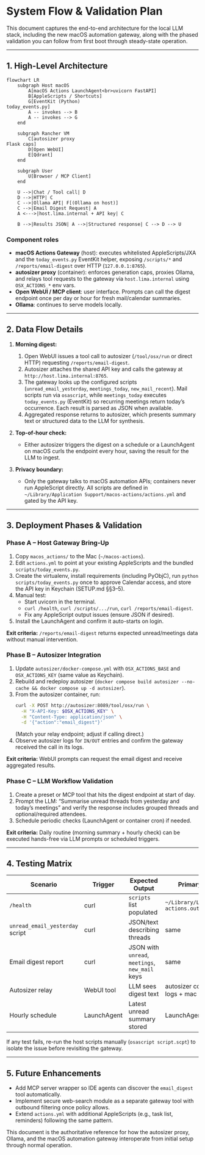 # System Flow & Validation Plan

This document captures the end-to-end architecture for the local LLM stack,
including the new macOS automation gateway, along with the phased validation
you can follow from first boot through steady-state operation.

---

## 1. High-Level Architecture

```mermaid
flowchart LR
    subgraph Host macOS
        A[macOS Actions LaunchAgent<br>uvicorn FastAPI]
        B[AppleScripts / Shortcuts]
        G[EventKit (Python)
today_events.py]
        A -- invokes --> B
        A -- invokes --> G
    end

    subgraph Rancher VM
        C[autosizer proxy
Flask caps]
        D[Open WebUI]
        E[Qdrant]
    end

    subgraph User
        U[Browser / MCP Client]
    end

    U -->|Chat / Tool call| D
    D -->|HTTP| C
    C -->|Ollama API| F[(Ollama on host)]
    C -->|Email Digest Request| A
    A <--->|host.lima.internal + API key| C

    B -->|Results JSON| A -->|Structured response| C --> D --> U
```

### Component roles

- **macOS Actions Gateway** (host): executes whitelisted AppleScripts/JXA and
  the `today_events.py` EventKit helper, exposing `/scripts/*` and
  `/reports/email-digest` over HTTP (`127.0.0.1:8765`).
- **autosizer proxy** (container): enforces generation caps, proxies Ollama, and
  relays tool requests to the gateway via `host.lima.internal` using `OSX_ACTIONS_*` env vars.
- **Open WebUI / MCP client**: user interface. Prompts can call the digest
  endpoint once per day or hour for fresh mail/calendar summaries.
- **Ollama**: continues to serve models locally.

---

## 2. Data Flow Details

1. **Morning digest:**
   1. Open WebUI issues a tool call to autosizer (`/tool/osx/run` or direct HTTP) requesting `/reports/email-digest`.
   2. Autosizer attaches the shared API key and calls the gateway at `http://host.lima.internal:8765`.
   3. The gateway looks up the configured scripts (`unread_email_yesterday`, `meetings_today`, `new_mail_recent`). Mail scripts run via `osascript`, while `meetings_today` executes `today_events.py` (EventKit) so recurring meetings return today’s occurrence. Each result is parsed as JSON when available.
   4. Aggregated response returns to autosizer, which presents summary text or structured data to the LLM for synthesis.

2. **Top-of-hour check:**
   - Either autosizer triggers the digest on a schedule or a LaunchAgent on macOS
     curls the endpoint every hour, saving the result for the LLM to ingest.

3. **Privacy boundary:**
   - Only the gateway talks to macOS automation APIs; containers never run
     AppleScript directly. All scripts are defined in `~/Library/Application Support/macos-actions/actions.yml` and gated by the API key.

---

## 3. Deployment Phases & Validation

### Phase A – Host Gateway Bring-Up

1. Copy `macos_actions/` to the Mac (`~/macos-actions`).
2. Edit `actions.yml` to point at your existing AppleScripts and the bundled
   `scripts/today_events.py`.
3. Create the virtualenv, install requirements (including PyObjC), run
   `python scripts/today_events.py` once to approve Calendar access, and store
   the API key in Keychain (SETUP.md §§3–5).
4. Manual test:
   - Start uvicorn in the terminal.
   - `curl /health`, `curl /scripts/.../run`, `curl /reports/email-digest`.
   - Fix any AppleScript output issues (ensure JSON if desired).
5. Install the LaunchAgent and confirm it auto-starts on login.

**Exit criteria:** `/reports/email-digest` returns expected unread/meetings data without manual intervention.

### Phase B – Autosizer Integration

1. Update `autosizer/docker-compose.yml` with `OSX_ACTIONS_BASE` and `OSX_ACTIONS_KEY` (same value as Keychain).
2. Rebuild and redeploy autosizer (`docker compose build autosizer --no-cache && docker compose up -d autosizer`).
3. From the autosizer container, run:
   ```bash
   curl -X POST http://autosizer:8089/tool/osx/run \
     -H "X-API-Key: $OSX_ACTIONS_KEY" \
     -H "Content-Type: application/json" \
     -d '{"action":"email_digest"}'
   ```
   (Match your relay endpoint; adjust if calling direct.)
4. Observe autosizer logs for `IN/OUT` entries and confirm the gateway received the call in its logs.

**Exit criteria:** WebUI prompts can request the email digest and receive aggregated results.

### Phase C – LLM Workflow Validation

1. Create a preset or MCP tool that hits the digest endpoint at start of day.
2. Prompt the LLM: “Summarise unread threads from yesterday and today’s meetings” and verify the response includes grouped threads and optional/required attendees.
3. Schedule periodic checks (LaunchAgent or container cron) if needed.

**Exit criteria:** Daily routine (morning summary + hourly check) can be executed hands-free via LLM prompts or scheduled triggers.

---

## 4. Testing Matrix

| Scenario | Trigger | Expected Output | Primary Logs |
|----------|---------|-----------------|--------------|
| `/health` | curl | `scripts` list populated | `~/Library/Logs/macos-actions.out` |
| `unread_email_yesterday` script | curl | JSON/text describing threads | same |
| Email digest report | curl | JSON with `unread`, `meetings`, `new_mail` keys | same |
| Autosizer relay | WebUI tool | LLM sees digest text | autosizer container logs + mac logs |
| Hourly schedule | LaunchAgent | Latest unread summary stored | LaunchAgent logs |

If any test fails, re-run the host scripts manually (`osascript script.scpt`) to isolate the issue before revisiting the gateway.

---

## 5. Future Enhancements

- Add MCP server wrapper so IDE agents can discover the `email_digest` tool automatically.
- Implement secure web-search module as a separate gateway tool with outbound filtering once policy allows.
- Extend `actions.yml` with additional AppleScripts (e.g., task list, reminders) following the same pattern.

This document is the authoritative reference for how the autosizer proxy, Ollama,
and the macOS automation gateway interoperate from initial setup through normal
operation.
